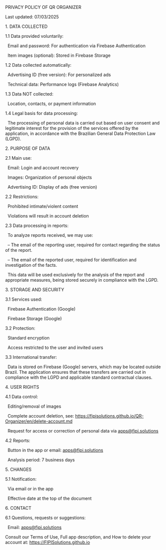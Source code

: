 PRIVACY POLICY OF QR ORGANIZER



Last updated: 07/03/2025



1\. DATA COLLECTED

1.1 Data provided voluntarily:

&nbsp; Email and password: For authentication via Firebase Authentication

&nbsp; Item images (optional): Stored in Firebase Storage

1.2 Data collected automatically:

&nbsp; Advertising ID (free version): For personalized ads

&nbsp; Technical data: Performance logs (Firebase Analytics)

1.3 Data NOT collected:

&nbsp; Location, contacts, or payment information

1.4 Legal basis for data processing:

&nbsp; The processing of personal data is carried out based on user consent and legitimate interest for the provision of the services offered by the application, in accordance with the Brazilian General Data Protection Law (LGPD).



2\. PURPOSE OF DATA

2.1 Main use:

&nbsp; Email: Login and account recovery

&nbsp; Images: Organization of personal objects

&nbsp; Advertising ID: Display of ads (free version)

2.2 Restrictions:

&nbsp; Prohibited intimate/violent content

&nbsp; Violations will result in account deletion

2.3 Data processing in reports:

&nbsp; To analyze reports received, we may use:

&nbsp; – The email of the reporting user, required for contact regarding the status of the report.

&nbsp; – The email of the reported user, required for identification and investigation of the facts.

&nbsp; This data will be used exclusively for the analysis of the report and appropriate measures, being stored securely in compliance with the LGPD.



3\. STORAGE AND SECURITY

3.1 Services used:

&nbsp; Firebase Authentication (Google)

&nbsp; Firebase Storage (Google)

3.2 Protection:

&nbsp; Standard encryption

&nbsp; Access restricted to the user and invited users

3.3 International transfer:

&nbsp; Data is stored on Firebase (Google) servers, which may be located outside Brazil. The application ensures that these transfers are carried out in compliance with the LGPD and applicable standard contractual clauses.



4\. USER RIGHTS

4.1 Data control:

&nbsp; Editing/removal of images

&nbsp; Complete account deletion, see: https://fipisolutions.github.io/QR-Organizer/en/delete-account.md

&nbsp; Request for access or correction of personal data via apps@fipi.solutions

4.2 Reports:

&nbsp; Button in the app or email: apps@fipi.solutions

&nbsp; Analysis period: 7 business days



5\. CHANGES

5.1 Notification:

&nbsp; Via email or in the app

&nbsp; Effective date at the top of the document



6\. CONTACT

6.1 Questions, requests or suggestions:

&nbsp; Email: apps@fipi.solutions



Consult our Terms of Use, Full app description, and How to delete your account at: https://FIPISolutions.github.io

